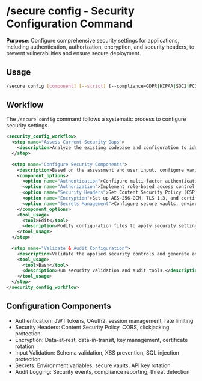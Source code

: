 # /secure config - Security Configuration Command

**Purpose**: Configure comprehensive security settings for applications, including authentication, authorization, encryption, and security headers, to prevent vulnerabilities and ensure secure deployment.

## Usage
```bash
/secure config [component] [--strict] [--compliance=GDPR|HIPAA|SOC2|PCI-DSS]
```

## Workflow

The `/secure config` command follows a systematic process to configure security settings.

```xml
<security_config_workflow>
  <step name="Assess Current Security Gaps">
    <description>Analyze the existing codebase and configuration to identify current security gaps and areas for improvement.</description>
  </step>
  
  <step name="Configure Security Components">
    <description>Based on the assessment and user input, configure various security components such as authentication, authorization rules, security headers, encryption, and secrets management.</description>
    <component_options>
      <option name="Authentication">Configure multi-factor authentication, OAuth2/JWT, and session management.</option>
      <option name="Authorization">Implement role-based access control (RBAC) and other authorization rules.</option>
      <option name="Security Headers">Set Content Security Policy (CSP), HSTS, X-Frame-Options, and other relevant security headers.</option>
      <option name="Encryption">Set up AES-256-GCM, TLS 1.3, and certificate management for data at rest and in transit.</option>
      <option name="Secrets Management">Configure secure vaults, environment variables, and key rotation strategies.</option>
    </component_options>
    <tool_usage>
      <tool>Edit</tool>
      <description>Modify configuration files to apply security settings.</description>
    </tool_usage>
  </step>
  
  <step name="Validate & Audit Configuration">
    <description>Validate the applied security controls and generate an audit report to ensure compliance with specified standards (e.g., GDPR, HIPAA, SOC2, PCI-DSS).</description>
    <tool_usage>
      <tool>Bash</tool>
      <description>Run security validation and audit tools.</description>
    </tool_usage>
  </step>
</security_config_workflow>
```

## Configuration Components
- Authentication: JWT tokens, OAuth2, session management, rate limiting
- Security Headers: Content Security Policy, CORS, clickjacking protection
- Encryption: Data-at-rest, data-in-transit, key management, certificate rotation
- Input Validation: Schema validation, XSS prevention, SQL injection protection
- Secrets: Environment variables, secure vaults, API key rotation
- Audit Logging: Security events, compliance reporting, threat detection